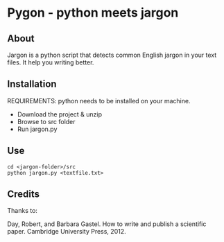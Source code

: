 Pygon - python meets jargon
===

About
---

Jargon is a python script that detects common English jargon in your text files.
It help you writing better.

Installation
---

REQUIREMENTS: python needs to be installed on your machine.

* Download the project & unzip
* Browse to src folder 
* Run jargon.py

Use
---

```
cd <jargon-folder>/src
python jargon.py <textfile.txt>
```

Credits
---

Thanks to:

Day, Robert, and Barbara Gastel. How to write and publish a scientific paper. Cambridge University Press, 2012.
